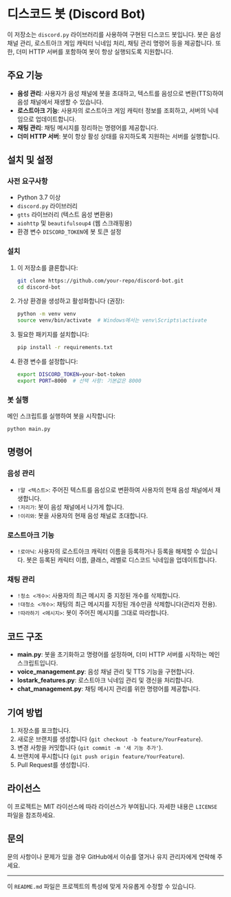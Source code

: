 # 디스코드 봇 (Discord Bot)

이 저장소는 `discord.py` 라이브러리를 사용하여 구현된 디스코드 봇입니다. 봇은 음성 채널 관리, 로스트아크 게임 캐릭터 닉네임 처리, 채팅 관리 명령어 등을 제공합니다. 또한, 더미 HTTP 서버를 포함하여 봇이 항상 실행되도록 지원합니다.

## 주요 기능

- **음성 관리**: 사용자가 음성 채널에 봇을 초대하고, 텍스트를 음성으로 변환(TTS)하여 음성 채널에서 재생할 수 있습니다.
- **로스트아크 기능**: 사용자의 로스트아크 게임 캐릭터 정보를 조회하고, 서버의 닉네임으로 업데이트합니다.
- **채팅 관리**: 채팅 메시지를 정리하는 명령어를 제공합니다.
- **더미 HTTP 서버**: 봇이 항상 활성 상태를 유지하도록 지원하는 서버를 실행합니다.

## 설치 및 설정

### 사전 요구사항

- Python 3.7 이상
- `discord.py` 라이브러리
- `gtts` 라이브러리 (텍스트 음성 변환용)
- `aiohttp` 및 `beautifulsoup4` (웹 스크래핑용)
- 환경 변수 `DISCORD_TOKEN`에 봇 토큰 설정

### 설치

1. 이 저장소를 클론합니다:
   ```bash
   git clone https://github.com/your-repo/discord-bot.git
   cd discord-bot
   ```

2. 가상 환경을 생성하고 활성화합니다 (권장):
   ```bash
   python -m venv venv
   source venv/bin/activate  # Windows에서는 venv\Scripts\activate
   ```

3. 필요한 패키지를 설치합니다:
   ```bash
   pip install -r requirements.txt
   ```

4. 환경 변수를 설정합니다:
   ```bash
   export DISCORD_TOKEN=your-bot-token
   export PORT=8000  # 선택 사항: 기본값은 8000
   ```

### 봇 실행

메인 스크립트를 실행하여 봇을 시작합니다:
```bash
python main.py
```

## 명령어

### 음성 관리

- `!말 <텍스트>`: 주어진 텍스트를 음성으로 변환하여 사용자의 현재 음성 채널에서 재생합니다.
- `!저리가`: 봇이 음성 채널에서 나가게 합니다.
- `!이리와`: 봇을 사용자의 현재 음성 채널로 초대합니다.

### 로스트아크 기능

- `!로아닉`: 사용자의 로스트아크 캐릭터 이름을 등록하거나 등록을 해제할 수 있습니다. 봇은 등록된 캐릭터 이름, 클래스, 레벨로 디스코드 닉네임을 업데이트합니다.

### 채팅 관리

- `!청소 <개수>`: 사용자의 최근 메시지 중 지정된 개수를 삭제합니다.
- `!대청소 <개수>`: 채팅의 최근 메시지를 지정된 개수만큼 삭제합니다(관리자 전용).
- `!따라하기 <메시지>`: 봇이 주어진 메시지를 그대로 따라합니다.

## 코드 구조

- **main.py**: 봇을 초기화하고 명령어를 설정하며, 더미 HTTP 서버를 시작하는 메인 스크립트입니다.
- **voice_management.py**: 음성 채널 관리 및 TTS 기능을 구현합니다.
- **lostark_features.py**: 로스트아크 닉네임 관리 및 갱신을 처리합니다.
- **chat_management.py**: 채팅 메시지 관리를 위한 명령어를 제공합니다.

## 기여 방법

1. 저장소를 포크합니다.
2. 새로운 브랜치를 생성합니다 (`git checkout -b feature/YourFeature`).
3. 변경 사항을 커밋합니다 (`git commit -m '새 기능 추가'`).
4. 브랜치에 푸시합니다 (`git push origin feature/YourFeature`).
5. Pull Request를 생성합니다.

## 라이선스

이 프로젝트는 MIT 라이선스에 따라 라이선스가 부여됩니다. 자세한 내용은 `LICENSE` 파일을 참조하세요.

## 문의

문의 사항이나 문제가 있을 경우 GitHub에서 이슈를 열거나 유지 관리자에게 연락해 주세요.

---

이 `README.md` 파일은 프로젝트의 특성에 맞게 자유롭게 수정할 수 있습니다.
